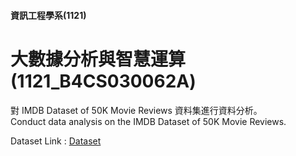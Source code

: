#### 資訊工程學系(1121)
# 大數據分析與智慧運算(1121_B4CS030062A)
對 IMDB Dataset of 50K Movie Reviews 資料集進行資料分析。  
Conduct data analysis on the IMDB Dataset of 50K Movie Reviews.  


Dataset Link : [Dataset](https://www.kaggle.com/datasets/lakshmi25npathi/imdb-dataset-of-50k-movie-reviews/data)





